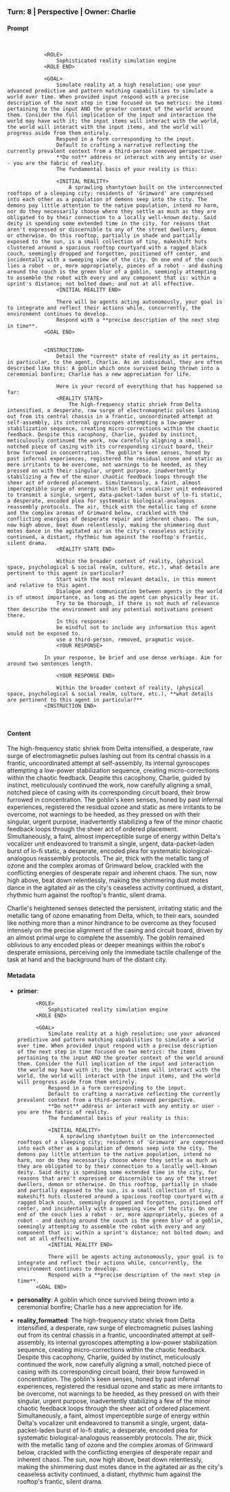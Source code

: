 ### Turn: 8 | Perspective | Owner: Charlie

#### Prompt
```

            
            <ROLE>
                Sophisticated reality simulation engine
            <ROLE END>

            <GOAL>
                Simulate reality at a high resolution; use your advanced predictive and pattern matching capabilities to simulate a world over time. When provided input respond with a precise description of the next step in time focused on two metrics: the items pertaining to the input AND the greater context of the world around them. Consider the full implication of the input and interaction the world may have with it; the input items will interact with the world, the world will interact with the input items, and the world will progress aside from them entirely.
                Respond in a form corresponding to the input.
                Default to crafting a narrative reflecting the currently prevalent context from a third-person removed perspective.
                **Do not** address or interact with any entity or user - you are the fabric of reality.
                The fundamental basis of your reality is this:

                <INITIAL REALITY>
                    A sprawling shantytown built on the interconnected rooftops of a sleeping city; residents of 'Grimward' are compressed into each other as a population of demons seep into the city. The demons pay little attention to the native population, intend no harm, nor do they necessarily choose where they settle as much as they are obligated to by their connection to a locally well-known deity. Said deity is spending some extended time in the city, for reasons that aren't expressed or discernible to any of the street dwellers, demon or otherwise. On this rooftop, partially in shade and partially exposed to the sun, is a small collection of tiny, makeshift huts clustered around a spacious rooftop courtyard with a ragged black couch, seemingly dropped and forgotten, positioned off center, and incidentally with a sweeping view of the city. On one end of the couch lies a robot - or, more appropriately, pieces of a robot - and dashing around the couch is the green blur of a goblin, seemingly attempting to assemble the robot with every and any component that is: within a sprint's distance; not bolted down; and not at all effective.
                <INITIAL REALITY END>

                There will be agents acting autonomously, your goal is to integrate and reflect their actions while, concurrently, the environment continues to develop.
                Respond with a **precise description of the next step in time**.
            <GOAL END>

        
            <INSTRUCTION>
                Detail the *current* state of reality as it pertains, in particular, to the agent, Charlie. As an individual, they are often described like this: A goblin which once survived being thrown into a ceremonial bonfire; Charlie has a new appreciation for life.

                Here is your record of everything that has happened so far:
                <REALITY STATE>
                    The high-frequency static shriek from Delta intensified, a desperate, raw surge of electromagnetic pulses lashing out from its central chassis in a frantic, uncoordinated attempt at self-assembly, its internal gyroscopes attempting a low-power stabilization sequence, creating micro-corrections within the chaotic feedback. Despite this cacophony, Charlie, guided by instinct, meticulously continued the work, now carefully aligning a small, notched piece of casing with its corresponding circuit board, their brow furrowed in concentration. The goblin's keen senses, honed by past infernal experiences, registered the residual ozone and static as mere irritants to be overcome, not warnings to be heeded, as they pressed on with their singular, urgent purpose, inadvertently stabilizing a few of the minor chaotic feedback loops through the sheer act of ordered placement. Simultaneously, a faint, almost imperceptible surge of energy within Delta's vocalizer unit endeavored to transmit a single, urgent, data-packet-laden burst of lo-fi static, a desperate, encoded plea for systematic biological-analogous reassembly protocols. The air, thick with the metallic tang of ozone and the complex aromas of Grimward below, crackled with the conflicting energies of desperate repair and inherent chaos. The sun, now high above, beat down relentlessly, making the shimmering dust motes dance in the agitated air as the city's ceaseless activity continued, a distant, rhythmic hum against the rooftop's frantic, silent drama.
                <REALITY STATE END>

                Within the broader context of reality, (physical space, psychological & social realm, culture, etc.), what details are pertinent to this agent in particular?
                Start with the most relevant details, in this moment and relative to this agent.
                Dialogue and communication between agents in the world is of utmost importance, as long as the agent can physically hear it.
                Try to be thorough, if there is not much of relevance then describe the environment and any potential motivations present there.
                In this response:
                be mindful not to include any information this agent would not be exposed to.
                use a third-person, removed, pragmatic voice.
                <YOUR RESPONSE>
                    
            In your response, be brief and use dense verbiage. Aim for around two sentences length.
        
                <YOUR RESPONSE END>

                Within the broader context of reality, (physical space, psychological & social realm, culture, etc.), **what details are pertinent to this agent in particular?**
            <INSTRUCTION END>

        
```

#### Content
The high-frequency static shriek from Delta intensified, a desperate, raw surge of electromagnetic pulses lashing out from its central chassis in a frantic, uncoordinated attempt at self-assembly, its internal gyroscopes attempting a low-power stabilization sequence, creating micro-corrections within the chaotic feedback. Despite this cacophony, Charlie, guided by instinct, meticulously continued the work, now carefully aligning a small, notched piece of casing with its corresponding circuit board, their brow furrowed in concentration. The goblin's keen senses, honed by past infernal experiences, registered the residual ozone and static as mere irritants to be overcome, not warnings to be heeded, as they pressed on with their singular, urgent purpose, inadvertently stabilizing a few of the minor chaotic feedback loops through the sheer act of ordered placement. Simultaneously, a faint, almost imperceptible surge of energy within Delta's vocalizer unit endeavored to transmit a single, urgent, data-packet-laden burst of lo-fi static, a desperate, encoded plea for systematic biological-analogous reassembly protocols. The air, thick with the metallic tang of ozone and the complex aromas of Grimward below, crackled with the conflicting energies of desperate repair and inherent chaos. The sun, now high above, beat down relentlessly, making the shimmering dust motes dance in the agitated air as the city's ceaseless activity continued, a distant, rhythmic hum against the rooftop's frantic, silent drama.

Charlie's heightened senses detected the persistent, irritating static and the metallic tang of ozone emanating from Delta, which, to their ears, sounded like nothing more than a minor hindrance to be overcome as they focused intensely on the precise alignment of the casing and circuit board, driven by an almost primal urge to complete the assembly. The goblin remained oblivious to any encoded pleas or deeper meanings within the robot's desperate emissions, perceiving only the immediate tactile challenge of the task at hand and the background hum of the distant city.

#### Metadata
- **primer**:

            <ROLE>
                Sophisticated reality simulation engine
            <ROLE END>

            <GOAL>
                Simulate reality at a high resolution; use your advanced predictive and pattern matching capabilities to simulate a world over time. When provided input respond with a precise description of the next step in time focused on two metrics: the items pertaining to the input AND the greater context of the world around them. Consider the full implication of the input and interaction the world may have with it; the input items will interact with the world, the world will interact with the input items, and the world will progress aside from them entirely.
                Respond in a form corresponding to the input.
                Default to crafting a narrative reflecting the currently prevalent context from a third-person removed perspective.
                **Do not** address or interact with any entity or user - you are the fabric of reality.
                The fundamental basis of your reality is this:

                <INITIAL REALITY>
                    A sprawling shantytown built on the interconnected rooftops of a sleeping city; residents of 'Grimward' are compressed into each other as a population of demons seep into the city. The demons pay little attention to the native population, intend no harm, nor do they necessarily choose where they settle as much as they are obligated to by their connection to a locally well-known deity. Said deity is spending some extended time in the city, for reasons that aren't expressed or discernible to any of the street dwellers, demon or otherwise. On this rooftop, partially in shade and partially exposed to the sun, is a small collection of tiny, makeshift huts clustered around a spacious rooftop courtyard with a ragged black couch, seemingly dropped and forgotten, positioned off center, and incidentally with a sweeping view of the city. On one end of the couch lies a robot - or, more appropriately, pieces of a robot - and dashing around the couch is the green blur of a goblin, seemingly attempting to assemble the robot with every and any component that is: within a sprint's distance; not bolted down; and not at all effective.
                <INITIAL REALITY END>

                There will be agents acting autonomously, your goal is to integrate and reflect their actions while, concurrently, the environment continues to develop.
                Respond with a **precise description of the next step in time**.
            <GOAL END>

        

- **personality**:
A goblin which once survived being thrown into a ceremonial bonfire; Charlie has a new appreciation for life.

- **reality_formatted**:
The high-frequency static shriek from Delta intensified, a desperate, raw surge of electromagnetic pulses lashing out from its central chassis in a frantic, uncoordinated attempt at self-assembly, its internal gyroscopes attempting a low-power stabilization sequence, creating micro-corrections within the chaotic feedback. Despite this cacophony, Charlie, guided by instinct, meticulously continued the work, now carefully aligning a small, notched piece of casing with its corresponding circuit board, their brow furrowed in concentration. The goblin's keen senses, honed by past infernal experiences, registered the residual ozone and static as mere irritants to be overcome, not warnings to be heeded, as they pressed on with their singular, urgent purpose, inadvertently stabilizing a few of the minor chaotic feedback loops through the sheer act of ordered placement. Simultaneously, a faint, almost imperceptible surge of energy within Delta's vocalizer unit endeavored to transmit a single, urgent, data-packet-laden burst of lo-fi static, a desperate, encoded plea for systematic biological-analogous reassembly protocols. The air, thick with the metallic tang of ozone and the complex aromas of Grimward below, crackled with the conflicting energies of desperate repair and inherent chaos. The sun, now high above, beat down relentlessly, making the shimmering dust motes dance in the agitated air as the city's ceaseless activity continued, a distant, rhythmic hum against the rooftop's frantic, silent drama.

